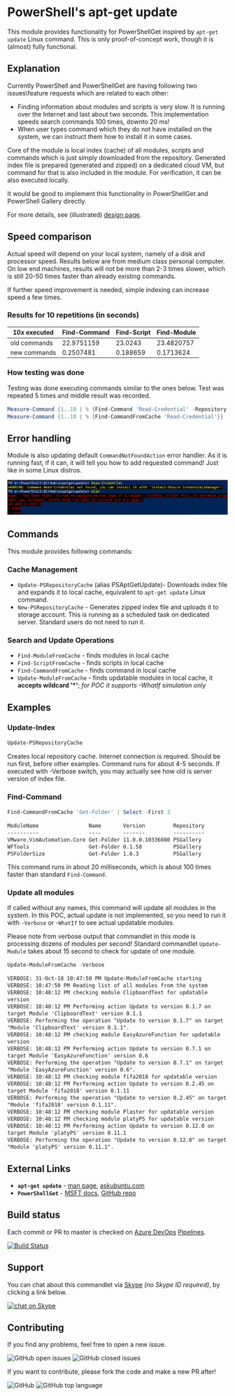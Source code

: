 # PowerShell's apt-get update

This module provides functionality for PowerShellGet inspired by `apt-get update` Linux command. This is only proof-of-concept work, though it is (almost) fully functional. 

## Explanation

Currently PowerShell and PowerShellGet are having following two issues\feature requests which are related to each other:

- Finding information about modules and scripts is very slow. It is running over the Internet and last about two seconds. This implementation speeds search commands 100 times, downto 20 ms!
- When user types command which they do not have installed on the system, we can instruct them how to install it in some cases.

Core of the module is local index (cache) of all modules, scripts and commands which is just simply downloaded from the repository.
Generated index file is prepared (generated and zipped) on a dedicated cloud VM, but command for that is also included in the module.
For verification, it can be also executed locally.

It would be good to implement this functionality in PowerShellGet and PowerShell Gallery directly.

For more details, see (illustrated) [design page](Design.md).

## Speed comparison

Actual speed will depend on your local system, namely of a disk and processor speed.
Results below are from medium class personal computer.
On low end machines, results will not be more than 2-3 times slower, which is still 20-50 times faster than already existing commands.

If further speed improvement is needed, simple indexing can increase speed a few times.

### Results for 10 repetitions (in seconds)

 10x executed | Find-Command | Find-Script | Find-Module
-- | -- | -- | --
old commands | 22.9751159 | 23.0243 | 23.4820757
new commands | 0.2507481 | 0.188659 | 0.1713624

### How testing was done

Testing was done executing commands similar to the ones below.
Test was repeated 5 times and middle result was recorded.

```PowerShell
Measure-Command {1..10 | % {Find-Command 'Read-Credential' -Repository 'PSGallery'}} | Select TotalSeconds
Measure-Command {1..10 | % {Find-CommandFromCache 'Read-Credential'}} | Select TotalSeconds
```

## Error handling

Module is also updating default `CommandNotFoundAction` error handler. As it is running fast, if it can, it will tell you how to add requested command! Just like in some Linux distros.

![Error Handling](Images/ErrorHandling.png)

## Commands

This module provides following commands:

### Cache Management

- `Update-PSRepositoryCache` (alias PSAptGetUpdate)- Downloads index file and expands it to local cache, equivalent to `apt-get update` Linux command.
- `New-PSRepositoryCache` - Generates zipped index file and uploads it to storage account. This is running as a scheduled task on dedicated server. Standard users do not need to run it.

### Search and Update Operations

- `Find-ModuleFromCache`   - finds modules in local cache
- `Find-ScriptFromCache`   - finds scripts in local cache
- `Find-CommandFromCache`  - finds command in local cache
- `Update-ModuleFromCache` - finds updatable modules in local cache, it **accepts wildcard '*'**; _for POC it supports -WhatIf simulation only_

## Examples

### Update-Index

```PowerShell
Update-PSRepositoryCache
```

Creates local repository cache. Internet connection is required. Should be run first, before other examples. Command runs for about 4-5 seconds.
If executed with -Verbose switch, you may actually see how old is server version of index file.

### Find-Command

```PowerShell
Find-CommandFromCache 'Get-Folder' | Select -First 3
```

```text
ModuleName                Name       Version         Repository
----------                ----       -------         ----------
VMware.VimAutomation.Core Get-Folder 11.0.0.10336080 PSGallery
WFTools                   Get-Folder 0.1.58          PSGallery
PSFolderSize              Get-Folder 1.6.3           PSGallery
```

This command runs in about 20 milliseconds, which is about 100 times faster than standard `Find-Command`.

### Update all modules

If called without any names, this command will update all modules in the system. In this POC, actual update is not implemented, so you need to run it with `-Verbose` or -`WhatIf` to see actual updatable modules.

Please note from verbose output that commandlet in this mode is processing dozens of modules per second!
Standard commandlet `Update-Module` takes about 15 second to check for update of one module.

```PowerShell
Update-ModuleFromCache -Verbose
```

```text
VERBOSE: 31-Oct-18 10:47:50 PM Update-ModuleFromCache starting
VERBOSE: 10:47:50 PM Reading list of all modules from the system
VERBOSE: 10:48:12 PM checking module ClipboardText for updatable version
VERBOSE: 10:48:12 PM Performing action Update to version 0.1.7 on target Module 'ClipboardText' version 0.1.1
VERBOSE: Performing the operation "Update to version 0.1.7" on target "Module 'ClipboardText' version 0.1.1".
VERBOSE: 10:48:12 PM checking module EasyAzureFunction for updatable version
VERBOSE: 10:48:12 PM Performing action Update to version 0.7.1 on target Module 'EasyAzureFunction' version 0.6
VERBOSE: Performing the operation "Update to version 0.7.1" on target "Module 'EasyAzureFunction' version 0.6".
VERBOSE: 10:48:12 PM checking module fifa2018 for updatable version
VERBOSE: 10:48:12 PM Performing action Update to version 0.2.45 on target Module 'fifa2018' version 0.1.11
VERBOSE: Performing the operation "Update to version 0.2.45" on target "Module 'fifa2018' version 0.1.11".
VERBOSE: 10:48:12 PM checking module Plaster for updatable version
VERBOSE: 10:48:12 PM checking module platyPS for updatable version
VERBOSE: 10:48:12 PM Performing action Update to version 0.12.0 on target Module 'platyPS' version 0.11.1
VERBOSE: Performing the operation "Update to version 0.12.0" on target "Module 'platyPS' version 0.11.1".
```

## External Links

- **`apt-get update`** - [man page](https://linux.die.net/man/8/apt-get), [askubuntu.com](https://askubuntu.com/questions/222348/what-does-sudo-apt-get-update-do)
- **`PowerShellGet`** - [MSFT docs](https://docs.microsoft.com/en-us/powershell/module/powershellget), [GitHub repo](https://github.com/PowerShell/PowerShellGet)

## Build status

Each commit or PR to master is checked on [Azure DevOps](https://azure.microsoft.com/en-us/services/devops/) [Pipelines](https://azure.microsoft.com/en-us/services/devops/pipelines/).

[![Build Status](https://dev.azure.com/iiric/PSAptGetUpdate/_apis/build/status/PSAptGetUpdate-CI)](https://dev.azure.com/iiric/PSAptGetUpdate/_build/latest?definitionId=8)

## Support

You can chat about this commandlet via [Skype](https://www.skype.com) _(no Skype ID required)_, by clicking a link below.

[![chat on Skype](https://img.shields.io/badge/chat-on%20Skype-blue.svg?style=flat)](https://join.skype.com/hQMRyp7kwjd2)

## Contributing

If you find any problems, feel free to open a new issue.

![GitHub open issues](https://img.shields.io/github/issues/iricigor/psaptgetupdate.svg?style=flat)
![GitHub closed issues](https://img.shields.io/github/issues-closed/iricigor/psaptgetupdate.svg?style=flat)

If you want to contribute, please fork the code and make a new PR after!

![GitHub](https://img.shields.io/github/license/iricigor/psaptgetupdate.svg?style=flat)
![GitHub top language](https://img.shields.io/github/languages/top/iricigor/psaptgetupdate.svg?style=flat)
